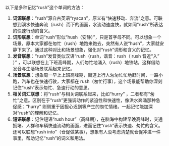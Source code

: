 以下是多种记忆“rush”这个单词的方法：
1. **词源联想**：“rush”源自古英语“ryscan”，原义有“快速移动、奔流”之意。可联想到溪水快速奔流（rush）而下的画面，水流动速度快，就如同“rush”所表达的快速行动的含义。
2. **词形联想**：单词“rush”形似“hush（安静）”，只是首字母不同。可以想象一个场景，原本大家都在匆忙（rush）地跑来跑去，突然有人说“hush”，大家就安静下来了。通过这种对比和场景想象，强化对“rush”词形和含义的记忆。
3. **发音联想**：“rush”发音类似汉语“rush（rush，谐音：rush（ rush 音近“入” ）” ，可以联想在上下班高峰期，人们匆忙地涌入（rush）地铁站，这样借助发音与生活场景联系起来记忆。
4. **场景联想**：想象周一早上上班高峰期，街道上行人匆匆忙忙地赶时间，一路小跑，汽车也在快速行驶，大家都在 rush（匆忙行事），这个场景能帮助你深刻记住“rush”表示匆忙、急速行动的意思。
5. **相关词汇联想**：将“rush”与相关词联系起来，比如“hurry” ，二者都有“匆忙”之意。区别在于“rush”更强调动作的紧迫性和快速性，像洪水奔涌那种急促感；“hurry” 则侧重于因担心迟到等产生的匆忙情绪。一起记忆能加深对“rush”的理解和记忆。 
6. **短语联想**：记住短语“rush hour”（高峰期），在脑海中构建早晚高峰时，交通拥堵、人群和车辆快速流动的画面，进而记住“rush”表示快速、匆忙的含义。还可以联想“rush into”（仓促做某事），想象有人没考虑清楚就仓促冲进一件事里，帮助记忆“rush”的词义和用法。 